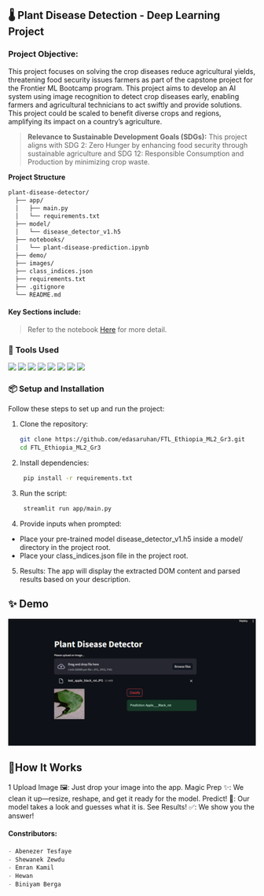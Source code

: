 ## 🌡️ **Plant Disease Detection - Deep Learning Project**
 
### **Project Objective:**

This project focuses on solving the crop diseases reduce agricultural yields, threatening food security issues farmers as part of the capstone project for the Frontier ML Bootcamp program. This project aims to develop an AI system using image recognition to detect crop diseases early, enabling farmers and agricultural technicians to act swiftly and provide solutions. This project could be scaled to benefit diverse crops and regions, amplifying its impact on a country’s agriculture.

> **Relevance to Sustainable Development Goals (SDGs):**
This project aligns with SDG 2: Zero Hunger by enhancing food security through sustainable agriculture and SDG 12: Responsible Consumption and Production by minimizing crop waste.

**Project Structure**

```
plant-disease-detector/
  ├── app/
  │   ├── main.py                   
  │   └── requirements.txt            
  ├── model/
  │   └── disease_detector_v1.h5      
  ├── notebooks/
  │   └── plant-disease-prediction.ipynb 
  ├── demo/
  ├── images/                          
  ├── class_indices.json              
  ├── requirements.txt              
  ├── .gitignore                 
  └── README.md   
```



#### **Key Sections include:**

> Refer to the notebook [Here](https://github.com/edasaruhan/FTL_Ethiopia_ML2_Gr3/notebooks/plant-disease-prediction.ipynb) for more detail.

### 🔧 **Tools Used**

<p>
<img src="https://img.shields.io/badge/-Python-3776AB?style=flat&logo=python&logoColor=white">
<img src="https://img.shields.io/badge/-TensorFlow-FF6F00?style=flat&logo=tensorflow&logoColor=white">  
<img src="https://img.shields.io/badge/-Keras-D00000?style=flat&logo=keras&logoColor=white"> 
<img src="https://img.shields.io/badge/-scikit--learn-F7931E?style=flat&logo=scikit-learn&logoColor=white">
<img src="https://img.shields.io/badge/-NumPy-013243?style=flat&logo=numpy&logoColor=white">
<img src="https://img.shields.io/badge/-Pandas-150458?style=flat&logo=pandas&logoColor=white">
<img src="https://img.shields.io/badge/-Matplotlib-11557C?style=flat&logo=matplotlib&logoColor=white">
<img src="https://img.shields.io/badge/-Seaborn-3888E3?style=flat&logo=seaborn&logoColor=white">
</p>



### 📦 **Setup and Installation**

Follow these steps to set up and run the project:

1. Clone the repository:
    ```bash
    git clone https://github.com/edasaruhan/FTL_Ethiopia_ML2_Gr3.git
    cd FTL_Ethiopia_ML2_Gr3
    ```

2. Install dependencies:
   ```bash
    pip install -r requirements.txt
   ```
3. Run the script:
   ```bash
    streamlit run app/main.py
   ```
4. Provide inputs when prompted:

  - Place your pre-trained model disease_detector_v1.h5 inside a model/ directory in the project root.
  - Place your class_indices.json file in the project root.
  
5. Results:
The app will display the extracted DOM content and parsed results based on your description.




## ✨ **Demo**
![Disease Prediction Demo](https://raw.githubusercontent.com/edasaruhan/FTL_Ethiopia_ML2_Gr3/main/demo/disease_prediction%202.PNG)


## 🚀**How It Works**

1 Upload Image 🖼️: Just drop your image into the app.
Magic Prep ✨: We clean it up—resize, reshape, and get it ready for the model.
Predict! 🤔: Our model takes a look and guesses what it is.
See Results! ✅: We show you the answer!



#### **Constributors:**
```python
- Abenezer Tesfaye
- Shewanek Zewdu
- Emran Kamil 
- Hewan
- Biniyam Berga 
```

